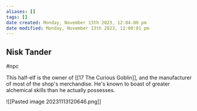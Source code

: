 ```yaml
---
aliases: []
tags: []
date created: Monday, November 13th 2023, 12:04:00 pm
date modified: Monday, November 13th 2023, 12:08:01 pm
---
```


## Nisk Tander

#npc

This half-elf is the owner of [[17 The Curious Goblin]], and the manufacturer of most of the shop's merchandise. He's known to boast of greater alchemical skills than he actually possesses.



![[Pasted image 20231113120646.png]]
